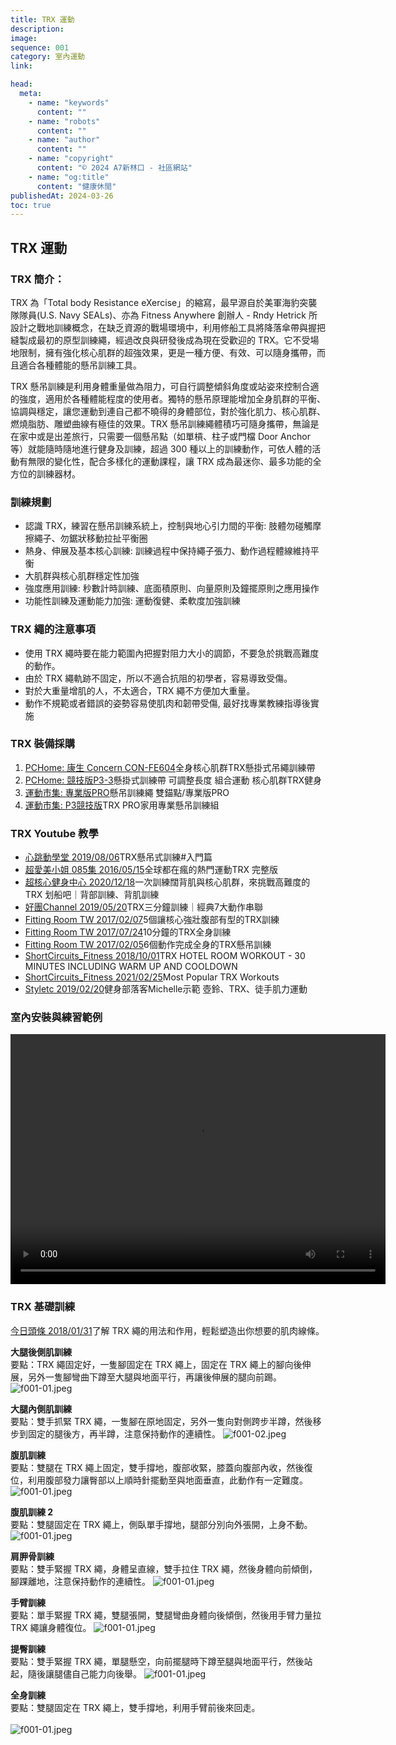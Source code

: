 ```yaml
---
title: TRX 運動
description:
image:
sequence: 001
category: 室內運動
link:

head:
  meta:
    - name: "keywords"
      content: ""
    - name: "robots"
      content: ""
    - name: "author"
      content: ""
    - name: "copyright"
      content: "© 2024 A7新林口 - 社區網站"
    - name: "og:title"
      content: "健康休閒"
publishedAt: 2024-03-26
toc: true
---
```


## TRX 運動

### TRX 簡介：

TRX 為「Total body Resistance eXercise」的縮寫，最早源自於美軍海豹突襲隊隊員(U.S. Navy SEALs)、亦為 Fitness Anywhere 創辦人 - Rndy Hetrick 所設計之戰地訓練概念，在缺乏資源的戰場環境中，利用修船工具將降落傘帶與握把縫製成最初的原型訓練繩，經過改良與研發後成為現在受歡迎的 TRX。它不受場地限制，擁有強化核心肌群的超強效果，更是一種方便、有效、可以隨身攜帶，而且適合各種體能的懸吊訓練工具。

TRX 懸吊訓練是利用身體重量做為阻力，可自行調整傾斜角度或站姿來控制合適的強度，適用於各種體能程度的使用者。獨特的懸吊原理能增加全身肌群的平衡、協調與穩定，讓您運動到連自己都不曉得的身體部位，對於強化肌力、核心肌群、燃燒脂肪、雕塑曲線有極佳的效果。TRX 懸吊訓練繩體積巧可隨身攜帶，無論是在家中或是出差旅行，只需要一個懸吊點（如單槓、柱子或門檔 Door Anchor 等）就能隨時隨地進行健身及訓練，超過 300 種以上的訓練動作，可依人體的活動有無限的變化性，配合多樣化的運動課程，讓 TRX 成為最迷你、最多功能的全方位的訓練器材。

### 訓練規劃

- 認識 TRX，練習在懸吊訓練系統上，控制與地心引力間的平衡: 肢體勿碰觸摩擦繩子、勿鋸狀移動拉扯平衡圈
- 熱身、伸展及基本核心訓練: 訓練過程中保持繩子張力、動作過程體線維持平衡
- 大肌群與核心肌群穩定性加強
- 強度應用訓練: 秒數計時訓練、底面積原則、向量原則及鐘擺原則之應用操作
- 功能性訓練及運動能力加強: 運動復健、柔軟度加強訓練

### TRX 繩的注意事項

- 使用 TRX 繩時要在能力範圍內把握對阻力大小的調節，不要急於挑戰高難度的動作。
- 由於 TRX 繩軌跡不固定，所以不適合抗阻的初學者，容易導致受傷。
- 對於大重量增肌的人，不太適合，TRX 繩不方便加大重量。
- 動作不規範或者錯誤的姿勢容易使肌肉和韌帶受傷, 最好找專業教練指導後實施

### TRX 裝備採購

  <ol>
    <li>
      <a href="https://24h.pchome.com.tw/prod/DEBY9I-A9009BZX3?fq=/S/DEBYAO">PCHome:
        康生 Concern CON-FE604</a>全身核心肌群TRX懸掛式吊繩訓練帶
    </li>
    <li>
      <a href="https://24h.pchome.com.tw/prod/DEBYAO-A9008XESZ?fq=/S/DEBYAO">PCHome:
        競技版P3-3</a>懸掛式訓練帶 可調整長度 組合運動 核心肌群TRX健身
    </li>
    <li>
      <a
        href="https://www.mysport.com.tw/commodity/5549?from=gsa_shoppingads&utm_source=google&utm_medium=PaidAds&utm_content=shoppingads&gclid=CjwKCAjwr_uCBhAFEiwAX8YJgXo5g2dgRcJkh6UvdL50gEIjy_vwupLyX9q8oOoMOApZVthKzizNhhoCgBcQAvD_BwE">運動市集:
        專業版PRO</a>懸吊訓練繩 雙錨點/專業版PRO
    </li>
    <li>
      <a
        href="https://www.mysport.com.tw/commodity/14779?from=gsa_shoppingads&utm_source=google&utm_medium=PaidAds&utm_content=shoppingads&gclid=CjwKCAjwr_uCBhAFEiwAX8YJgZDiB0vKeDsglV7TPpwBrL_1Gwr0Bwhavx4r3t1z5f2tneEJFrrPzxoChNMQAvD_BwE">運動市集:
        P3競技版</a>TRX PRO家用專業懸吊訓練組
    </li>
  </ol>
  
  ### TRX Youtube 教學
  <ul>
    <li>
      <a href="https://www.youtube.com/watch?v=x0NzxOvhtlY">心跳動學堂
        2019/08/06</a>TRX懸吊式訓練#入門篇
    </li>
    <li>
      <a href="https://www.youtube.com/watch?v=Jpej_ZEVhjQ&t=1110s">超愛美小姐 085集
        2016/05/15</a>全球都在瘋的熱門運動TRX 完整版
    </li>
    <li>
      <a href="https://www.youtube.com/watch?v=Ck5FC7TekeE">超核心健身中心
        2020/12/18</a>一次訓練闊背肌與核心肌群，來挑戰高難度的 TRX 划船吧｜背部訓練、背肌訓練
    </li>
    <li>
      <a href="https://www.youtube.com/watch?v=7CCyIwy8Ww0">好團Channel
        2019/05/20</a>TRX三分鐘訓練｜經典7大動作串聯
    </li>
    <li>
      <a href="https://www.youtube.com/watch?v=bdRAtQuMXHQ">Fitting Room TW
        2017/02/07</a>5個讓核心強壯腹部有型的TRX訓練
    </li>
    <li>
      <a href="https://www.youtube.com/watch?v=yKUZ9RfalH4&t=247s">Fitting Room TW
        2017/07/24</a>10分鐘的TRX全身訓練
    </li>
    <li>
      <a href="https://www.youtube.com/watch?v=TKusBBMzzK8">Fitting Room TW
        2017/02/05</a>6個動作完成全身的TRX懸吊訓練
    </li>
    <li>
      <a href="https://www.youtube.com/watch?v=2yb30TMXrRA&t=37s">ShortCircuits_Fitness
        2018/10/01</a>TRX HOTEL ROOM WORKOUT - 30 MINUTES INCLUDING WARM UP AND
      COOLDOWN
    </li>
    <li>
      <a
        href="https://www.youtube.com/playlist?list=PLBGiAgxN5xQElr_bV5HOY1fTG9NSjLU0-">ShortCircuits_Fitness
        2021/02/25</a>Most Popular TRX Workouts
    </li>
    <li>
      <a href="https://www.youtube.com/watch?v=-HHQ02yfAys">Styletc
        2019/02/20</a>健身部落客Michelle示範 壺鈴、TRX、徒手肌力運動
    </li>
  </ul>

### 室內安裝與練習範例

  <video  width="600" height="400" controls>
    <source src="images/fitness/f001-11.mp4" type="video/mp4">
  </video>

### TRX 基礎訓練

<a href="https://kknews.cc/zh-tw/health/5xq4xa8.html">今日頭條
2018/01/31</a>了解 TRX 繩的用法和作用，輕鬆塑造出你想要的肌肉線條。

**大腿後側肌訓練**  
要點：TRX 繩固定好，一隻腳固定在 TRX 繩上，固定在 TRX 繩上的腳向後伸展，另外一隻腳彎曲下蹲至大腿與地面平行，再讓後伸展的腿向前踢。
![f001-01.jpeg](/images/fitness/f001-01.gif)

**大腿內側肌訓練**  
要點：雙手抓緊 TRX 繩，一隻腳在原地固定，另外一隻向對側跨步半蹲，然後移步到固定的腿後方，再半蹲，注意保持動作的連續性。
![f001-02.jpeg](/images/fitness/f001-02.gif)

**腹肌訓練**  
要點：雙腿在 TRX 繩上固定，雙手撐地，腹部收緊，膝蓋向腹部內收，然後復位，利用腹部發力讓臀部以上順時針擺動至與地面垂直，此動作有一定難度。
![f001-01.jpeg](/images/fitness/f001-03.gif)

**腹肌訓練 2**  
要點：雙腿固定在 TRX 繩上，側臥單手撐地，腿部分別向外張開，上身不動。
![f001-01.jpeg](/images/fitness/f001-04.gif)

**肩胛骨訓練**  
要點：雙手緊握 TRX 繩，身體呈直線，雙手拉住 TRX 繩，然後身體向前傾倒，腳踝離地，注意保持動作的連續性。
![f001-01.jpeg](/images/fitness/f001-05.gif)

**手臂訓練**  
要點：單手緊握 TRX 繩，雙腿張開，雙腿彎曲身體向後傾倒，然後用手臂力量拉 TRX 繩讓身體復位。
![f001-01.jpeg](/images/fitness/f001-06.gif)

**提臀訓練**  
要點：雙手緊握 TRX 繩，單腿懸空，向前擺腿時下蹲至腿與地面平行，然後站起，隨後讓腿儘自己能力向後舉。
![f001-01.jpeg](/images/fitness/f001-07.gif)

**全身訓練**  
要點：雙腿固定在 TRX 繩上，雙手撐地，利用手臂前後來回走。<br><br>
![f001-01.jpeg](/images/fitness/f001-08.gif)
